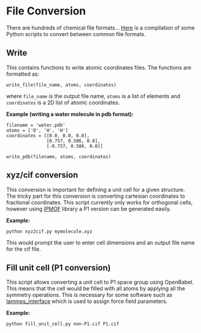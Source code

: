 # File Conversion
There are hundreds of chemical file formats...
[Here](https://github.com/kbsezginel/chem-tools-tutorials/tree/master/file-conversion)
is a compilation of some Python scripts to convert between common file formats.

## Write
This contains functions to write atomic coordinates files.
The functions are formatted as:
```
write_file(file_name, atoms, coordinates)
```
where `file_name` is the output file name, `atoms` is a list of elements and `coordinates` is a 2D list
of atomic coordinates.

**Example (writing a water molecule in pdb format):**
```
filename = 'water.pdb'
atoms = ['O', 'H', 'H']
coordinates = [[0.0, 0.0, 0.0],
               [0.757, 0.586, 0.0],
               [-0.757, 0.586, 0.0]]

write_pdb(filename, atoms, coordinates)
```

## xyz/cif conversion
This conversion is important for defining a unit cell for a given structure.
The tricky part for this conversion is converting cartesian coordinates to fractional coordinates.
This script currently only works for orthogonal cells, however using [IPMOF](https://github.com/kbsezginel/IPMOF)
library a P1 version can be generated easily.

**Example:**
```
python xyz2cif.py mymolecule.xyz
```
This would prompt the user to enter cell dimensions and an output file name for the cif file.

## Fill unit cell (P1 conversion)
This script allows converting a unit cell to P1 space group using OpenBabel. This means that the cell would be
filled with all atoms by applying all the symmetry operations. This is necessary for some software
such as [lammps_interface](https://github.com/kbsezginel/lammps_interface) which is used to assign
force field parameters.

**Example:**
```
python fill_unit_cell.py non-P1.cif P1.cif
```
